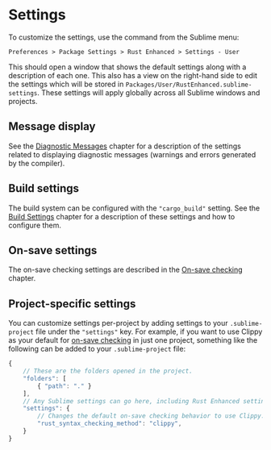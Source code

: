 # Settings

To customize the settings, use the command from the Sublime menu:

    Preferences > Package Settings > Rust Enhanced > Settings - User

This should open a window that shows the default settings along with a description of each one.
This also has a view on the right-hand side to edit the settings which will be stored in `Packages/User/RustEnhanced.sublime-settings`.
These settings will apply globally across all Sublime windows and projects.

## Message display

See the [Diagnostic Messages](build/message.md) chapter for a description of the settings related to displaying diagnostic messages (warnings and errors generated by the compiler).

## Build settings

The build system can be configured with the `"cargo_build"` setting.
See the [Build Settings](build/settings.md) chapter for a description of these settings and how to configure them.

## On-save settings

The on-save checking settings are described in the [On-save checking](on-save.md#on-save-settings) chapter.

## Project-specific settings

You can customize settings per-project by adding settings to your `.sublime-project` file under the `"settings"` key.
For example, if you want to use Clippy as your default for [on-save checking](on-save.md) in just one project, something like the following can be added to your `.sublime-project` file:

```javascript
{
    // These are the folders opened in the project.
    "folders": [
        { "path": "." }
    ],
    // Any Sublime settings can go here, including Rust Enhanced settings.
    "settings": {
        // Changes the default on-save checking behavior to use Clippy.
        "rust_syntax_checking_method": "clippy",
    }
}
```
